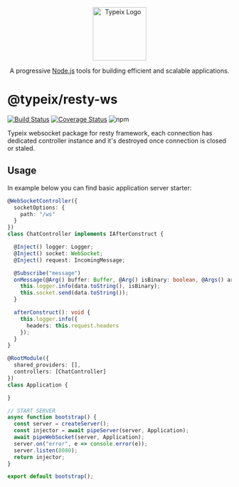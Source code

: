 <p align="center">
  <a href="https://typeix.com" target="blank">
    <img src="https://avatars.githubusercontent.com/u/38910665?s=200&v=4" width="120" alt="Typeix Logo" />
  </a>
</p>
<p align="center">
A progressive <a href="https://nodejs.org" target="_blank">Node.js</a>
tools for building efficient and scalable applications.
</p>

# @typeix/resty-ws

[![Build Status][travis-img]][travis-url]
[![Coverage Status][coverage-img]][coverage-url]
![npm][npm-version-img]

Typeix websocket package for resty framework, each connection has dedicated controller instance and it's destroyed once connection is closed or staled.

## Usage
In example below you can find basic application server starter:
```ts
@WebSocketController({
  socketOptions: {
    path: "/ws"
  }
})
class ChatController implements IAfterConstruct {

  @Inject() logger: Logger;
  @Inject() socket: WebSocket;
  @Inject() request: IncomingMessage;

  @Subscribe("message")
  onMessage(@Arg() buffer: Buffer, @Arg() isBinary: boolean, @Args() args: [RawData, boolean]) {
    this.logger.info(data.toString(), isBinary);
    this.socket.send(data.toString());
  }

  afterConstruct(): void {
    this.logger.info({
      headers: this.request.headers
    });
  }
}

@RootModule({
  shared_providers: [],
  controllers: [ChatController]
})
class Application {

}

// START SERVER
async function bootstrap() {
  const server = createServer();
  const injector = await pipeServer(server, Application);
  await pipeWebSocket(server, Application);
  server.on("error", e => console.error(e));
  server.listen(8080);
  return injector;
}

export default bootstrap();
```

[travis-url]: https://circleci.com/gh/typeix/typeix
[travis-img]: https://img.shields.io/circleci/build/github/typeix/typeix/main
[npm-version-img]: https://img.shields.io/npm/v/@typeix/resty
[coverage-img]: https://coveralls.io/repos/github/typeix/typeix/badge.svg?branch=main
[coverage-url]: https://coveralls.io/github/typeix/typeix?branch=main
